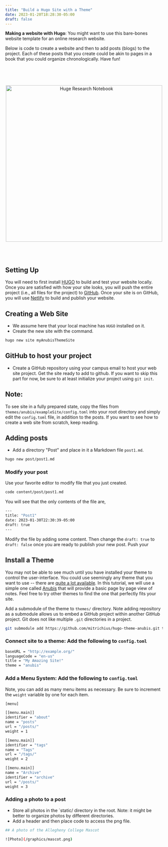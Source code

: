 ```yaml
---
title: "Build a Hugo Site with a Theme"
date: 2023-01-20T18:28:30-05:00
draft: false
---
```



**Making a website with Hugo**: You might want to use this bare-bones website template for an online research website.

Below is code to create a website and then to add posts (blogs) to the project. Each of these posts that you create could be akin to pages in a book that you could organize chronologically. Have fun!
<!-- add a line drop -->
<center>
&#x200B;

&#x200B;
</center>

<center>
<img src="/images/main/posts.png" alt="Huge Research Notebook" style="width:500px;"/>
</center>

<!-- add a line drop -->
<center>
&#x200B;

&#x200B;
</center>

## Setting Up

You will need to first install [HUGO](https://gohugo.io/installation/) to build and test your website locally. Once you are satisfied with how your site looks, you will push the entire project (i.e., all files for the project) to [GitHub](https://github.com/). Once your site is on GitHub, you will use [Netlify](https://www.netlify.com/) to build and publish your website.  

## Creating a Web Site

* We assume here that your local machine has `HUGO` installed on it.
* Create the new site with the command.

``` bash
hugo new site myAnubisThemeSite
```

## GitHub to host your project

* Create a GitHub repository using your campus email to host your web site project. Get the site ready to add to github. If you want to skip this part for now, be sure to at least initialize your project using `git init`.

## Note: 
To see site in a fully prepared state, copy the files from `themes/anubis/exampleSite/config.toml` into your root directory and simply edit the `config.toml` file, in addition to the posts. If you want to see how to create a web site from scratch, keep reading.



## Adding posts

* Add a directory "Post" and place in it a Markdown file `post1.md`.

``` bash
hugo new post/post1.md
```

### Modify your post

Use your favorite editor to modify file that you just created. 

``` bash
code content/post/post1.md 
```

You will see that the only contents of the file are, 

``` bash 
---
title: "Post1"
date: 2023-01-30T22:30:39-05:00
draft: true
---
```

Modify the file by adding some content. Then change the `draft: true` to `draft: false` once you are ready to publish your new post. Push your 

## Install a Theme

You may not be able to see much until you have installed your theme to control the user-interface. You could use seemingly any theme that you want to use -- there are [quite a lot available](https://themes.gohugo.io/). In this tutorial, we will use a simple one called [Anubis](https://github.com/mitrichius/hugo-theme-anubis) that will provide a basic page by page view of notes. Feel free to try other themes to find the one that perfectly fits your site.

Add a submodule of the theme to `themes/` directory. Note adding repository as a submodule allows us to embed a GitHub project within another GitHub project. Git does not like multiple `.git` directories in a project.

```bash
git submodule add https://github.com/mitrichius/hugo-theme-anubis.git themes/anubis
```

### Connect site to a theme: Add the following to `config.toml`

``` bash
baseURL = "http://example.org/"
languageCode = "en-us"
title = "My Amazing Site!"
theme = "anubis"
```

### Add a Menu System: Add the following to `config.toml`

Note, you can add as many menu items as necessary. Be sure to increment the `weight` variable by one for each item.

``` bash
[menu]

[[menu.main]]
identifier = "about"
name = "posts"
url = "/posts/"
weight = 1

[[menu.main]]
identifier = "tags"
name = "Tags"
url = "/tags/"
weight = 2

[[menu.main]]
name = "Archive"
identifier = "archive"
url = "/posts/"
weight = 3

```


### Adding a photo to a post

* Store all photos in the `static/ directory in the root. Note: it might be better to organize photos by different directories.
* Add a header and then place code to access the png file.

``` bash
## A photo of the Allegheny College Mascot

![Photo](/graphics/mascot.png)
```